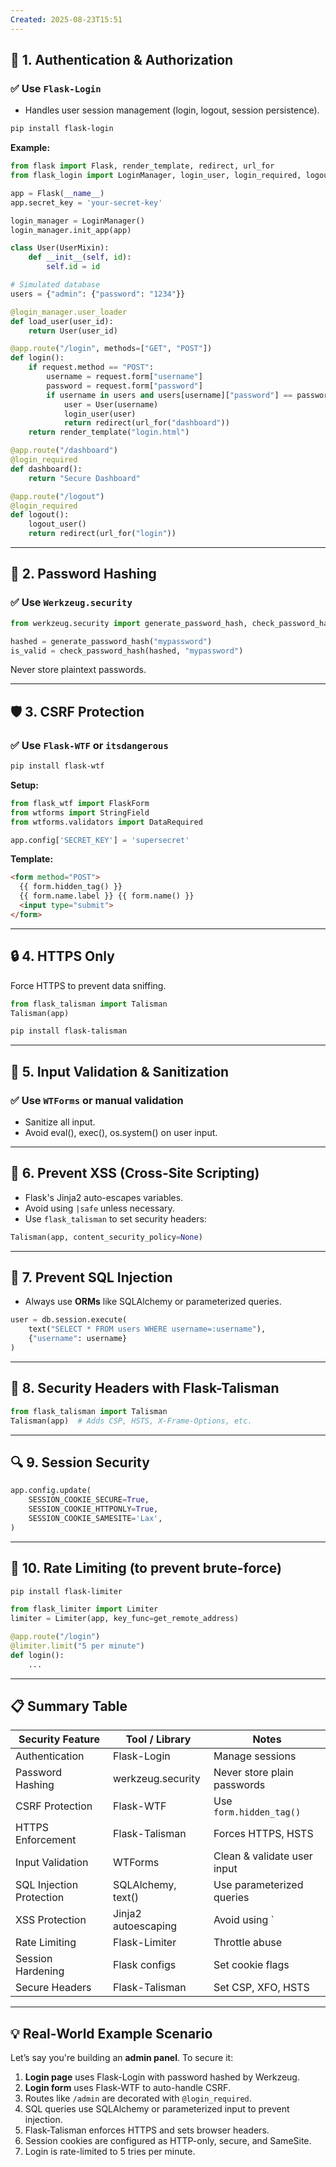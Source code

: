 ```yaml
---
Created: 2025-08-23T15:51
---
```

## 🔐 1. **Authentication & Authorization**

### ✅ Use `Flask-Login`

- Handles user session management (login, logout, session persistence).

```Bash
pip install flask-login

```

**Example:**

```Python
from flask import Flask, render_template, redirect, url_for
from flask_login import LoginManager, login_user, login_required, logout_user, UserMixin

app = Flask(__name__)
app.secret_key = 'your-secret-key'

login_manager = LoginManager()
login_manager.init_app(app)

class User(UserMixin):
    def __init__(self, id):
        self.id = id

# Simulated database
users = {"admin": {"password": "1234"}}

@login_manager.user_loader
def load_user(user_id):
    return User(user_id)

@app.route("/login", methods=["GET", "POST"])
def login():
    if request.method == "POST":
        username = request.form["username"]
        password = request.form["password"]
        if username in users and users[username]["password"] == password:
            user = User(username)
            login_user(user)
            return redirect(url_for("dashboard"))
    return render_template("login.html")

@app.route("/dashboard")
@login_required
def dashboard():
    return "Secure Dashboard"

@app.route("/logout")
@login_required
def logout():
    logout_user()
    return redirect(url_for("login"))

```

---

## 🧂 2. **Password Hashing**

### ✅ Use `Werkzeug.security`

```Python
from werkzeug.security import generate_password_hash, check_password_hash

hashed = generate_password_hash("mypassword")
is_valid = check_password_hash(hashed, "mypassword")

```

Never store plaintext passwords.

---

## 🛡 3. **CSRF Protection**

### ✅ Use `Flask-WTF` or `itsdangerous`

```Bash
pip install flask-wtf

```

**Setup:**

```Python
from flask_wtf import FlaskForm
from wtforms import StringField
from wtforms.validators import DataRequired

app.config['SECRET_KEY'] = 'supersecret'

```

**Template:**

```HTML
<form method="POST">
  {{ form.hidden_tag() }}
  {{ form.name.label }} {{ form.name() }}
  <input type="submit">
</form>

```

---

## 🔒 4. **HTTPS Only**

Force HTTPS to prevent data sniffing.

```Python
from flask_talisman import Talisman
Talisman(app)

```

```Bash
pip install flask-talisman

```

---

## 🧼 5. **Input Validation & Sanitization**

### ✅ Use `WTForms` or manual validation

- Sanitize all input.
- Avoid eval(), exec(), os.system() on user input.

---

## 🚫 6. **Prevent XSS (Cross-Site Scripting)**

- Flask's Jinja2 auto-escapes variables.
- Avoid using `|safe` unless necessary.
- Use `flask_talisman` to set security headers:

```Python
Talisman(app, content_security_policy=None)

```

---

## 🚧 7. **Prevent SQL Injection**

- Always use **ORMs** like SQLAlchemy or parameterized queries.

```Python
user = db.session.execute(
    text("SELECT * FROM users WHERE username=:username"),
    {"username": username}
)

```

---

## 🧱 8. **Security Headers with Flask-Talisman**

```Python
from flask_talisman import Talisman
Talisman(app)  # Adds CSP, HSTS, X-Frame-Options, etc.

```

---

## 🔍 9. **Session Security**

```Python
app.config.update(
    SESSION_COOKIE_SECURE=True,
    SESSION_COOKIE_HTTPONLY=True,
    SESSION_COOKIE_SAMESITE='Lax',
)

```

---

## 🔁 10. **Rate Limiting (to prevent brute-force)**

```Bash
pip install flask-limiter

```

```Python
from flask_limiter import Limiter
limiter = Limiter(app, key_func=get_remote_address)

@app.route("/login")
@limiter.limit("5 per minute")
def login():
    ...

```

---

## 📋 Summary Table

|Security Feature|Tool / Library|Notes|
|---|---|---|
|Authentication|Flask-Login|Manage sessions|
|Password Hashing|werkzeug.security|Never store plain passwords|
|CSRF Protection|Flask-WTF|Use `form.hidden_tag()`|
|HTTPS Enforcement|Flask-Talisman|Forces HTTPS, HSTS|
|Input Validation|WTForms|Clean & validate user input|
|SQL Injection Protection|SQLAlchemy, text()|Use parameterized queries|
|XSS Protection|Jinja2 autoescaping|Avoid using `|
|Rate Limiting|Flask-Limiter|Throttle abuse|
|Session Hardening|Flask configs|Set cookie flags|
|Secure Headers|Flask-Talisman|Set CSP, XFO, HSTS|

---

## 💡 Real-World Example Scenario

Let’s say you're building an **admin panel**. To secure it:

1. **Login page** uses Flask-Login with password hashed by Werkzeug.
2. **Login form** uses Flask-WTF to auto-handle CSRF.
3. Routes like `/admin` are decorated with `@login_required`.
4. SQL queries use SQLAlchemy or parameterized input to prevent injection.
5. Flask-Talisman enforces HTTPS and sets browser headers.
6. Session cookies are configured as HTTP-only, secure, and SameSite.
7. Login is rate-limited to 5 tries per minute.